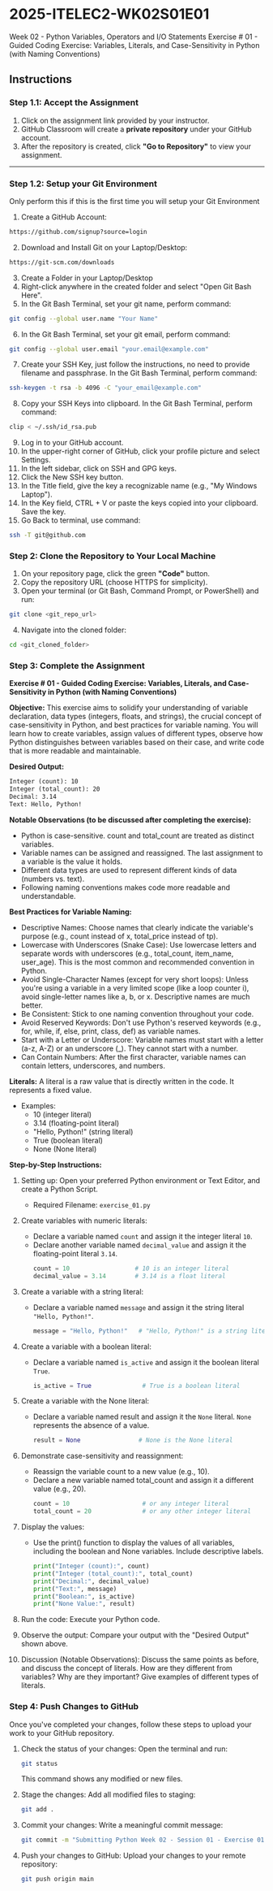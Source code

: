 # 2025-ITELEC2-WK02S01E01
Week 02 - Python Variables, Operators and I/O Statements
Exercise # 01 - Guided Coding Exercise: Variables, Literals, and Case-Sensitivity in Python (with Naming Conventions)

## **Instructions**

### **Step 1.1: Accept the Assignment**

   1. Click on the assignment link provided by your instructor.
   2. GitHub Classroom will create a **private repository** under your GitHub account.
   3. After the repository is created, click **"Go to Repository"** to view your assignment.

---

### **Step 1.2: Setup your Git Environment**
Only perform this if this is the first time you will setup your Git Environment

   1. Create a GitHub Account:
   ```bash
   https://github.com/signup?source=login
   ```
      
   2. Download and Install Git on your Laptop/Desktop:
   ```bash
   https://git-scm.com/downloads
   ```
   
   3. Create a Folder in your Laptop/Desktop
   4. Right-click anywhere in the created folder and select "Open Git Bash Here".
   5. In the Git Bash Terminal, set your git name, perform command:
   ```bash
   git config --global user.name "Your Name"
   ```
   
   6. In the Git Bash Terminal, set your git email, perform command:
   ```bash
   git config --global user.email "your.email@example.com"
   ```
   
   7. Create your SSH Key, just follow the instructions, no need to provide filename and passphrase. In the Git Bash Terminal, perform command:
   ```bash
   ssh-keygen -t rsa -b 4096 -C "your_email@example.com"
   ```
   
   8. Copy your SSH Keys into clipboard. In the Git Bash Terminal, perform command:
   ```bash
   clip < ~/.ssh/id_rsa.pub
   ```
   
   9. Log in to your GitHub account.
   10. In the upper-right corner of GitHub, click your profile picture and select Settings.
   11. In the left sidebar, click on SSH and GPG keys.
   12. Click the New SSH key button.
   13. In the Title field, give the key a recognizable name (e.g., "My Windows Laptop").
   14. In the Key field, CTRL + V or paste the keys copied into your clipboard. Save the key.
   15. Go Back to terminal, use command:
   ```bash
   ssh -T git@github.com
   ```

### **Step 2: Clone the Repository to Your Local Machine**

   1. On your repository page, click the green **"Code"** button.
   2. Copy the repository URL (choose HTTPS for simplicity).
   3. Open your terminal (or Git Bash, Command Prompt, or PowerShell) and run:
   
   ```bash
   git clone <git_repo_url>
   ```
   
   4. Navigate into the cloned folder:
   
   ```bash
   cd <git_cloned_folder>
   ```

### **Step 3: Complete the Assignment**

**Exercise # 01 - Guided Coding Exercise: Variables, Literals, and Case-Sensitivity in Python (with Naming Conventions)**

   **Objective:**
   This exercise aims to solidify your understanding of variable declaration, data types (integers, floats, and strings), the crucial concept of case-sensitivity in Python, and best practices for variable naming. You will learn how to create variables, assign values of different types, observe how Python distinguishes between variables based on their case, and write code that is more readable and maintainable.

   **Desired Output:**
   ```txt
   Integer (count): 10
   Integer (total_count): 20
   Decimal: 3.14
   Text: Hello, Python!
   ```
   **Notable Observations (to be discussed after completing the exercise):**
   - Python is case-sensitive. count and total_count are treated as distinct variables.
   - Variable names can be assigned and reassigned. The last assignment to a variable is the value it holds.
   - Different data types are used to represent different kinds of data (numbers vs. text).
   - Following naming conventions makes code more readable and understandable.

   **Best Practices for Variable Naming:**
   - Descriptive Names: Choose names that clearly indicate the variable's purpose (e.g., count instead of x, total_price instead of tp).
   - Lowercase with Underscores (Snake Case): Use lowercase letters and separate words with underscores (e.g., total_count, item_name, user_age). This is the most common and recommended convention in Python.
   - Avoid Single-Character Names (except for very short loops): Unless you're using a variable in a very limited scope (like a loop counter i), avoid single-letter names like a, b, or x. Descriptive names are much better.
   - Be Consistent: Stick to one naming convention throughout your code.
   - Avoid Reserved Keywords: Don't use Python's reserved keywords (e.g., for, while, if, else, print, class, def) as variable names.
   - Start with a Letter or Underscore: Variable names must start with a letter (a-z, A-Z) or an underscore (_). They cannot start with a number.
   - Can Contain Numbers: After the first character, variable names can contain letters, underscores, and numbers.
   
   **Literals:**
   A literal is a raw value that is directly written in the code. It represents a fixed value.
   - Examples:
      - 10 (integer literal)
      - 3.14 (floating-point literal)
      - "Hello, Python!" (string literal)
      - True (boolean literal)
      - None (None literal)
   
   **Step-by-Step Instructions:**

   1. Setting up: Open your preferred Python environment or Text Editor, and create a Python Script.
      - Required Filename: `exercise_01.py`
      
   3. Create variables with numeric literals:
      - Declare a variable named `count` and assign it the integer literal `10`.
      - Declare another variable named `decimal_value` and assign it the floating-point literal `3.14`.
         ```python
         count = 10                  # 10 is an integer literal
         decimal_value = 3.14        # 3.14 is a float literal
         ```
      
   4. Create a variable with a string literal:
      - Declare a variable named `message` and assign it the string literal `"Hello, Python!"`.
         ```python
         message = "Hello, Python!"   # "Hello, Python!" is a string literal
         ```

   5. Create a variable with a boolean literal:
      - Declare a variable named `is_active` and assign it the boolean literal `True`.
         ```python
         is_active = True              # True is a boolean literal
         ```

   6. Create a variable with the None literal:
      - Declare a variable named result and assign it the `None` literal. `None` represents the absence of a value.
         ```python
         result = None                # None is the None literal
         ```

   7. Demonstrate case-sensitivity and reassignment:
      - Reassign the variable count to a new value (e.g., 10).
      - Declare a new variable named total_count and assign it a different value (e.g., 20).
         ```python
         count = 10                    # or any integer literal
         total_count = 20              # or any other integer literal
         ```

   8. Display the values:
      - Use the print() function to display the values of all variables, including the boolean and None variables. Include descriptive labels.
         ```python
         print("Integer (count):", count)
         print("Integer (total_count):", total_count)
         print("Decimal:", decimal_value)
         print("Text:", message)
         print("Boolean:", is_active)
         print("None Value:", result)
         ```
         
   9. Run the code: Execute your Python code.
   10. Observe the output: Compare your output with the "Desired Output" shown above.
   11. Discussion (Notable Observations):  Discuss the same points as before, and discuss the concept of literals.  How are they different from variables?  Why are they important?  Give examples of different types of literals.

### **Step 4: Push Changes to GitHub**
Once you've completed your changes, follow these steps to upload your work to your GitHub repository.

1. Check the status of your changes:
   Open the terminal and run:
   
   ```bash
   git status
   ```
   This command shows any modified or new files.
   
2. Stage the changes:
   Add all modified files to staging:
   
   ```bash
   git add .
   ```
   
3. Commit your changes:
   Write a meaningful commit message:
   
   ```bash
   git commit -m "Submitting Python Week 02 - Session 01 - Exercise 01"
   ```
   
4. Push your changes to GitHub:
   Upload your changes to your remote repository:
   
   ```bash
   git push origin main
   ```
